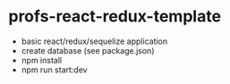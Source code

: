 # profs-react-redux-template

- basic react/redux/sequelize application
- create database (see package.json)
- npm install
- npm run start:dev
